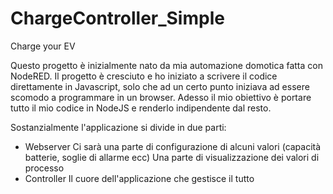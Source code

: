 # ChargeController_Simple
Charge your EV

Questo progetto è inizialmente nato da mia automazione domotica fatta con NodeRED.
Il progetto è cresciuto e ho iniziato a scrivere il codice direttamente in Javascript, solo che ad un certo punto iniziava ad essere scomodo a programmare in un browser.
Adesso il mio obiettivo è portare tutto il mio codice in NodeJS e renderlo indipendente dal resto.

Sostanzialmente l'applicazione si divide in due parti:
* Webserver
  Ci sarà una parte di configurazione di alcuni valori (capacità batterie, soglie di allarme ecc)
  Una parte di visualizzazione dei valori di processo
* Controller
  Il cuore dell'applicazione che gestisce il tutto
